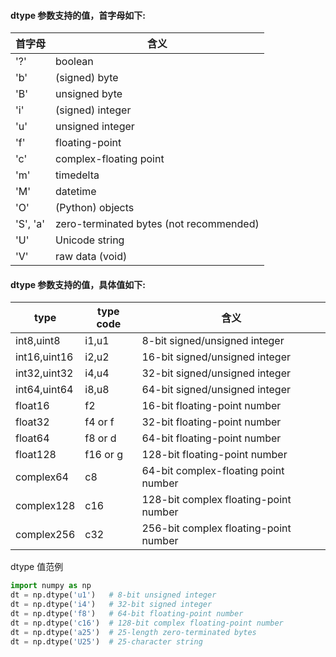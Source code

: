 ﻿
#### dtype 参数支持的值，首字母如下:

首字母 | 含义
--- | ----
'?' | boolean
'b' | (signed) byte
'B' | unsigned byte
'i' | (signed) integer
'u' | unsigned integer
'f' | floating-point
'c' | complex-floating point
'm' | timedelta
'M' | datetime
'O' | (Python) objects
'S', 'a' | zero-terminated bytes (not recommended)
'U' | Unicode string
'V' | raw data (void)


#### dtype 参数支持的值，具体值如下:

type | type code | 含义
--- |-----------| ---
int8,uint8 | i1,u1     | 8-bit signed/unsigned integer
int16,uint16 | i2,u2     | 16-bit signed/unsigned integer
int32,uint32 | i4,u4     | 32-bit signed/unsigned integer
int64,uint64 | i8,u8     | 64-bit signed/unsigned integer
float16 | f2        | 16-bit floating-point number
float32 | f4 or f   | 32-bit floating-point number
float64 | f8 or d   | 64-bit floating-point number
float128 | f16 or g  | 128-bit floating-point number
complex64 | c8        | 64-bit complex-floating point number
complex128 | c16       | 128-bit complex floating-point number
complex256 | c32       | 256-bit complex floating-point number


dtype 值范例
```Python
import numpy as np
dt = np.dtype('u1')   # 8-bit unsigned integer
dt = np.dtype('i4')   # 32-bit signed integer
dt = np.dtype('f8')   # 64-bit floating-point number
dt = np.dtype('c16')  # 128-bit complex floating-point number
dt = np.dtype('a25')  # 25-length zero-terminated bytes
dt = np.dtype('U25')  # 25-character string
```
